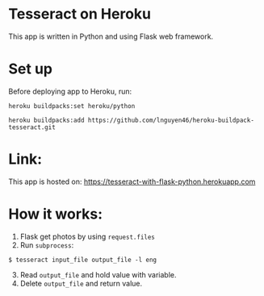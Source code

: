 # Tesseract on Heroku

This app is written in Python and using Flask web framework.

# Set up

Before deploying app to Heroku, run:

```
heroku buildpacks:set heroku/python
``` 
```
heroku buildpacks:add https://github.com/lnguyen46/heroku-buildpack-tesseract.git
```
# Link:

This app is hosted on: https://tesseract-with-flask-python.herokuapp.com

# How it works:

1. Flask get photos by using ```request.files```
2. Run ```subprocess```:

  ```$ tesseract input_file output_file -l eng ```
  
3. Read ```output_file``` and hold value with variable.
4. Delete ```output_file``` and return value.
